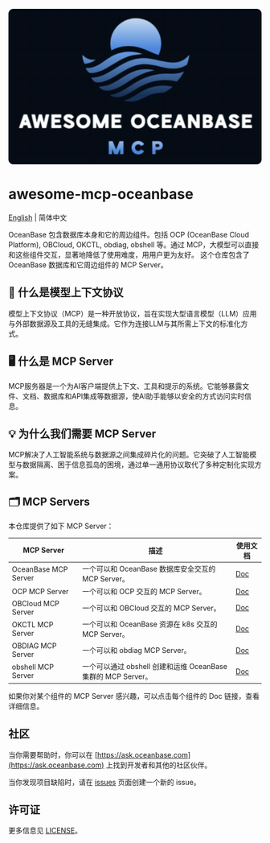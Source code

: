 ![Awesome OceanBase MCP Logo](assets/logo.png)
# awesome-mcp-oceanbase

[English](README.md) | 简体中文


OceanBase 包含数据库本身和它的周边组件。包括 OCP (OceanBase Cloud Platform), OBCloud, OKCTL, obdiag, obshell 等。通过 MCP，大模型可以直接和这些组件交互，显著地降低了使用难度，用用户更为友好。
这个仓库包含了 OceanBase 数据库和它周边组件的 MCP Server。

## 🔗 什么是模型上下文协议
模型上下文协议（MCP）是一种开放协议，旨在实现大型语言模型（LLM）应用与外部数据源及工具的无缝集成。它作为连接LLM与其所需上下文的标准化方式。

## 🖥️ 什么是 MCP Server
MCP服务器是一个为AI客户端提供上下文、工具和提示的系统。它能够暴露文件、文档、数据库和API集成等数据源，使AI助手能够以安全的方式访问实时信息。

## 💡 为什么我们需要 MCP Server
MCP解决了人工智能系统与数据源之间集成碎片化的问题。它突破了人工智能模型与数据隔离、困于信息孤岛的困境，通过单一通用协议取代了多种定制化实现方案。

## 🗂️ MCP Servers

本仓库提供了如下 MCP Server：

| MCP Server           | 描述                                      | 使用文档                                    |
|----------------------|-----------------------------------------|-----------------------------------------|
| OceanBase MCP Server | 一个可以和 OceanBase 数据库安全交互的MCP Server。     | [Doc](src/oceanbase_mcp_server/README_CN.md)      |
| OCP MCP Server       | 一个可以和 OCP 交互的 MCP Server。               | [Doc](doc/ocp_mcp_server_CN.md)         |
| OBCloud MCP Server   | 一个可以和 OBCloud 交互的 MCP Server。           | [Doc](src/obcloud_mcp_server/README.md) |
| OKCTL MCP Server     | 一个可以和 OceanBase 资源在 k8s 交互的 MCP Server。 | [Doc](doc/okctl_mcp_server_CN.md)       |
| OBDIAG MCP Server    | 一个可以和 obdiag MCP Server。                | [Doc](doc/obdiag_mcp_server_CN.md)      |
| obshell MCP Server   | 一个可以通过 obshell 创建和运维 OceanBase 集群的 MCP Server。         | [Doc](doc/obshell_mcp_server_CN.md)     |

如果你对某个组件的 MCP Server 感兴趣，可以点击每个组件的 Doc 链接，查看详细信息。

## 社区

当你需要帮助时，你可以在 [https://ask.oceanbase.com](https://ask.oceanbase.com) 上找到开发者和其他的社区伙伴。

当你发现项目缺陷时，请在 [issues](https://github.com/oceanbase/mcp-oceanbase/issues) 页面创建一个新的 issue。

## 许可证

更多信息见 [LICENSE](LICENSE)。
